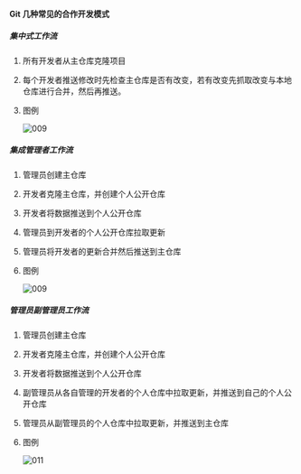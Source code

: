 #### Git 几种常见的合作开发模式

##### 集中式工作流

1. 所有开发者从主仓库克隆项目

2. 每个开发者推送修改时先检查主仓库是否有改变，若有改变先抓取改变与本地仓库进行合并，然后再推送。

3. 图例

   ![009](C:\Users\acer\aioverg\前端\img\009.png)

##### 集成管理者工作流

1. 管理员创建主仓库

2. 开发者克隆主仓库，并创建个人公开仓库

3. 开发者将数据推送到个人公开仓库

4. 管理员到开发者的个人公开仓库拉取更新

5. 管理员将开发者的更新合并然后推送到主仓库

6. 图例

   ![009](C:\Users\acer\aioverg\前端\img\010.png)

##### 管理员副管理员工作流

1. 管理员创建主仓库

2. 开发者克隆主仓库，并创建个人公开仓库

3. 开发者将数据推送到个人公开仓库

4. 副管理员从各自管理的开发者的个人仓库中拉取更新，并推送到自己的个人公开仓库

5. 管理员从副管理员的个人仓库中拉取更新，并推送到主仓库

6. 图例

   ![011](C:\Users\acer\aioverg\前端\img\011.png)
